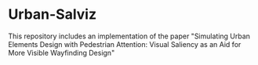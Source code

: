 # Urban-Salviz
This repository includes an implementation of the paper "Simulating Urban Elements Design with Pedestrian Attention: Visual Saliency as an Aid for More Visible Wayfinding Design"
